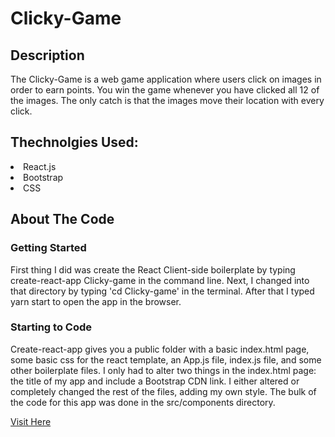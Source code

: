 # Clicky-Game

## Description

 The Clicky-Game is a web game application where users click on images in order to earn points. You win the game whenever you have clicked all 12 of the images. The only catch is that the images move their location with every click.

 ## Thechnolgies Used:

 <li> React.js
 <li>Bootstrap
 <li>CSS

 ## About The Code

 ### Getting Started

 First thing I did was create the React Client-side boilerplate by typing create-react-app Clicky-game in the command line. Next, I changed into that directory by typing 'cd Clicky-game' in the terminal. After that I typed yarn start to open the app in the browser.

 ### Starting to Code

 Create-react-app gives you a public folder with a basic index.html page, some basic css for the react template, an App.js file, index.js file, and some other boilerplate files. I only had to alter two things in the index.html page: the title of my app and include a Bootstrap CDN link. I either altered or completely changed the rest of the files, adding my own style. The bulk of the code for this app was done in the src/components directory.

 <a href="https://phillyhawk.github.io/Clicky-Game/">Visit Here</a>


